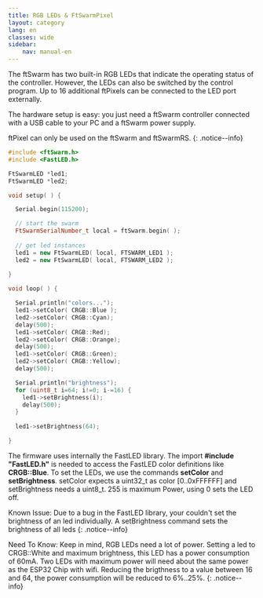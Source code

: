 ```yaml
---
title: RGB LEDs & FtSwarmPixel
layout: category
lang: en
classes: wide
sidebar:
    nav: manual-en
---
```

The ftSwarm has two built-in RGB LEDs that indicate the operating status of the controller. However, the LEDs can also be switched by the control program. Up to 16 additional ftPixels can be connected to the LED port externally.

The hardware setup is easy: you just need a ftSwarm controller connected with a USB cable to your PC and a ftSwarm power supply.

ftPixel can only be used on the ftSwarm and ftSwarmRS.
{: .notice--info}

```cpp
#include <ftSwarm.h>
#include <FastLED.h>

FtSwarmLED *led1;
FtSwarmLED *led2;

void setup( ) {

  Serial.begin(115200);

  // start the swarm
  FtSwarmSerialNumber_t local = ftSwarm.begin( );
  
  // get led instances
  led1 = new FtSwarmLED( local, FTSWARM_LED1 );
  led2 = new FtSwarmLED( local, FTSWARM_LED2 );
  
}

void loop( ) {

  Serial.println("colors...");
  led1->setColor( CRGB::Blue );
  led2->setColor( CRGB::Cyan);
  delay(500);
  led1->setColor( CRGB::Red);
  led2->setColor( CRGB::Orange);
  delay(500);
  led1->setColor( CRGB::Green);
  led2->setColor( CRGB::Yellow);
  delay(500);

  Serial.println("brightness");
  for (uint8_t i=64; i!=0; i-=16) {
    led1->setBrightness(i);
    delay(500);
  }
  
  led1->setBrightness(64);

}
```

The firmware uses internally the FastLED library. The import **#include "FastLED.h"** is needed to access the FastLED color definitions like **CRGB::Blue**.
To set the LEDs, we use the commands **setColor** and **setBrightness**. setColor expects a uint32_t as color [0..0xFFFFFF] and setBrightness needs a uint8_t. 
255 is maximum Power, using 0 sets the LED off. 

Known Issue: Due to a bug in the FastLED library, your couldn't set the brightness of an led individually. A setBrightness command sets the brightness of all leds
{: .notice--info}

Need To Know: Keep in mind, RGB LEDs need a lot of power. Setting a led to CRGB::White and maximum brightness, this LED has a power consumption of 60mA. Two LEDs with maximum power will need about the same power as the ESP32 Chip with wifi. Reducing the brigthness to a value between 16 and 64, the power consumption will be reduced to 6%..25%.
{: .notice--info}
